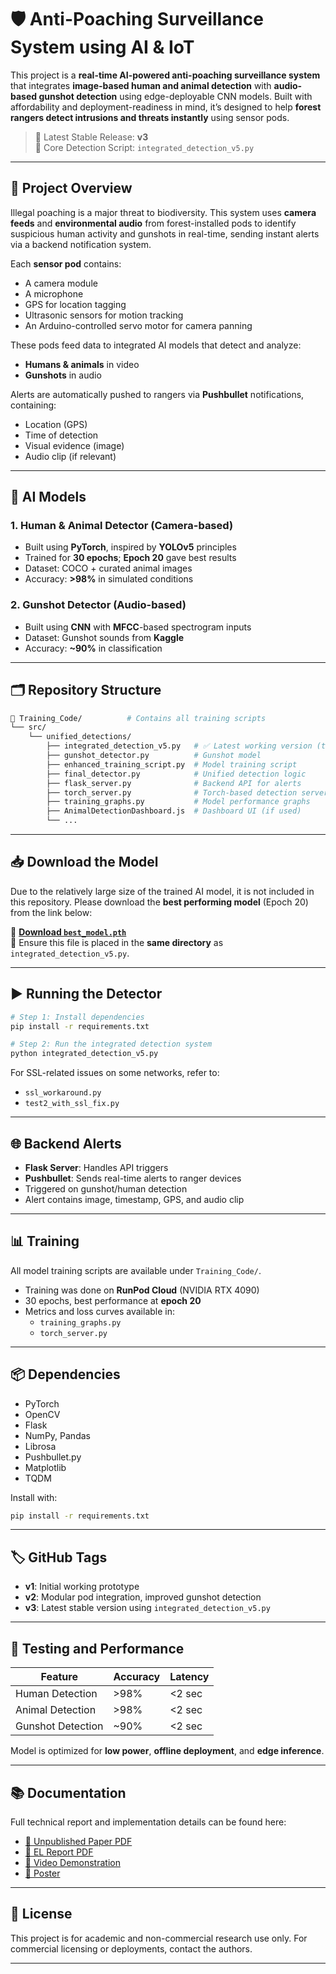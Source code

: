 # 🛡️ Anti-Poaching Surveillance System using AI & IoT

This project is a **real-time AI-powered anti-poaching surveillance system** that integrates **image-based human and animal detection** with **audio-based gunshot detection** using edge-deployable CNN models. Built with affordability and deployment-readiness in mind, it’s designed to help **forest rangers detect intrusions and threats instantly** using sensor pods.

> 🔖 Latest Stable Release: **v3**  
> 📁 Core Detection Script: `integrated_detection_v5.py`

---

## 📸 Project Overview

Illegal poaching is a major threat to biodiversity. This system uses **camera feeds** and **environmental audio** from forest-installed pods to identify suspicious human activity and gunshots in real-time, sending instant alerts via a backend notification system.

Each **sensor pod** contains:
- A camera module
- A microphone
- GPS for location tagging
- Ultrasonic sensors for motion tracking
- An Arduino-controlled servo motor for camera panning

These pods feed data to integrated AI models that detect and analyze:
- **Humans & animals** in video
- **Gunshots** in audio

Alerts are automatically pushed to rangers via **Pushbullet** notifications, containing:
- Location (GPS)
- Time of detection
- Visual evidence (image)
- Audio clip (if relevant)

---

## 🧠 AI Models

### 1. Human & Animal Detector (Camera-based)
- Built using **PyTorch**, inspired by **YOLOv5** principles
- Trained for **30 epochs**; **Epoch 20** gave best results
- Dataset: COCO + curated animal images
- Accuracy: **>98%** in simulated conditions

### 2. Gunshot Detector (Audio-based)
- Built using **CNN** with **MFCC**-based spectrogram inputs
- Dataset: Gunshot sounds from **Kaggle**
- Accuracy: **~90%** in classification

---

## 🗂️ Repository Structure

```bash
📁 Training_Code/          # Contains all training scripts
└── src/
    └── unified_detections/
        ├── integrated_detection_v5.py   # ✅ Latest working version (tag: v3)
        ├── gunshot_detector.py          # Gunshot model
        ├── enhanced_training_script.py  # Model training script
        ├── final_detector.py            # Unified detection logic
        ├── flask_server.py              # Backend API for alerts
        ├── torch_server.py              # Torch-based detection server
        ├── training_graphs.py           # Model performance graphs
        ├── AnimalDetectionDashboard.js  # Dashboard UI (if used)
        └── ...
```

---

## 📥 Download the Model

Due to the relatively large size of the trained AI model, it is not included in this repository. Please download the **best performing model** (Epoch 20) from the link below:

📌 **[Download `best_model.pth`](https://drive.google.com/file/d/1jVHQoEx7L2ZPFtwcHV8DU7CziB6z2F6e/view?usp=sharing)**  
📝 Ensure this file is placed in the **same directory** as `integrated_detection_v5.py`.

---

## ▶️ Running the Detector

```bash
# Step 1: Install dependencies
pip install -r requirements.txt

# Step 2: Run the integrated detection system
python integrated_detection_v5.py
```

For SSL-related issues on some networks, refer to:
- `ssl_workaround.py`
- `test2_with_ssl_fix.py`

---

## 🌐 Backend Alerts

- **Flask Server**: Handles API triggers
- **Pushbullet**: Sends real-time alerts to ranger devices
- Triggered on gunshot/human detection
- Alert contains image, timestamp, GPS, and audio clip

---

## 📊 Training

All model training scripts are available under `Training_Code/`.

- Training was done on **RunPod Cloud** (NVIDIA RTX 4090)
- 30 epochs, best performance at **epoch 20**
- Metrics and loss curves available in:
  - `training_graphs.py`
  - `torch_server.py`

---

## 📦 Dependencies

- PyTorch
- OpenCV
- Flask
- NumPy, Pandas
- Librosa
- Pushbullet.py
- Matplotlib
- TQDM

Install with:

```bash
pip install -r requirements.txt
```

---

## 🏷️ GitHub Tags

- **v1**: Initial working prototype
- **v2**: Modular pod integration, improved gunshot detection
- **v3**: Latest stable version using `integrated_detection_v5.py`

---

## 🧪 Testing and Performance

| Feature            | Accuracy     | Latency |
|-------------------|--------------|---------|
| Human Detection   | >98%         | <2 sec  |
| Animal Detection  | >98%         | <2 sec  |
| Gunshot Detection | ~90%         | <2 sec  |

Model is optimized for **low power**, **offline deployment**, and **edge inference**.

---

## 📚 Documentation

Full technical report and implementation details can be found here:
- [📄 Unpublished Paper PDF](https://drive.google.com/file/d/1_s0hC6Il7NhcbeWVox9EWxUbcrciseXP/view?usp=sharing)
- [📘 EL Report PDF](https://drive.google.com/file/d/1B7D9sXXb16WTmadQxiPt68nnwwCTdMVP/view?usp=sharing)
- [📀 Video Demonstration](https://drive.google.com/file/d/1ExfGBStDfSps7XRbbWfGsixl_-ZQynjX/view?usp=sharing)
- [📜 Poster](https://drive.google.com/file/d/1i6KM6y8oWH_YLwYJXIkCGD7_lwVzMAEK/view?usp=sharing)

---

## 📌 License

This project is for academic and non-commercial research use only. For commercial licensing or deployments, contact the authors.

---
